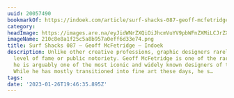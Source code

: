 ```yaml
---
uuid: 20057490
bookmarkOf: https://indoek.com/article/surf-shacks-087-geoff-mcfetridge/
category: 
headImage: https://images.are.na/eyJidWNrZXQiOiJhcmVuYV9pbWFnZXMiLCJrZXkiOiIyMDA1NzQ5MC9vcmlnaW5hbF8yMTBjOGU4YTFmMjVjNWE4Yjk1N2EwZWZmNmQzM2U3NC5wbmciLCJlZGl0cyI6eyJyZXNpemUiOnsid2lkdGgiOjEyMDAsImhlaWdodCI6MTIwMCwiZml0IjoiaW5zaWRlIiwid2l0aG91dEVubGFyZ2VtZW50Ijp0cnVlfSwid2VicCI6eyJxdWFsaXR5Ijo5MH0sImpwZWciOnsicXVhbGl0eSI6OTB9LCJyb3RhdGUiOm51bGx9fQ==?bc=0
imageName: 210c8e8a1f25c5a8b957a0eff6d33e74.png
title: Surf Shacks 087 – Geoff McFetridge – Indoek
description: Unlike other creative professions, graphic designers rarely rise to a
  level of fame or public notoriety. Geoff McFetridge is one of the rare exceptions;
  he is arguably one of the most iconic and widely known designers of the modern age.
  While he has mostly transitioned into fine art these days, he s…
tags: 
date: '2023-01-26T19:46:35.895Z'
---
```

